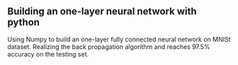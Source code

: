 ## Building an one-layer neural network with python

Using Numpy to build an one-layer fully connected neural network on MNISt dataset. Realizing the back propagation algorithm and reaches 97.5% accuracy on the testing set.


